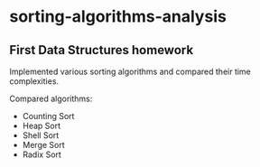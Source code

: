 # sorting-algorithms-analysis
## First Data Structures homework

Implemented various sorting algorithms and compared their time complexities.

Compared algorithms:
* Counting Sort
* Heap Sort
* Shell Sort
* Merge Sort
* Radix Sort
